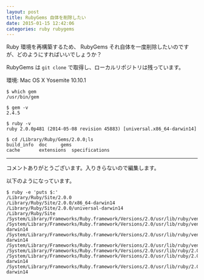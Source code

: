 ```yaml
---
layout: post
title: RubyGems 自体を削除したい
date: 2015-01-15 12:42:06
categories: ruby rubygems
---
```

<p>Ruby 環境を再構築するため、 RubyGems それ自体を一度削除したいのですが、どのようにすればいいでしょうか？</p>

<p>RubyGems は <code>git clone</code> で取得し、ローカルリポジトリは残っています。</p>

<p>環境: Mac OS X Yosemite 10.10.1</p>

```
$ which gem
/usr/bin/gem

$ gem -v
2.4.5

$ ruby -v
ruby 2.0.0p481 (2014-05-08 revision 45883) [universal.x86_64-darwin14]

$ cd /Library/Ruby/Gems/2.0.0;ls
build_info  doc     gems
cache       extensions  specifications
```

<hr>

<p>コメントありがとうございます。入りきらないので編集します。</p>

<p>以下のようになっています。</p>

```
$ ruby -e 'puts $:'
/Library/Ruby/Site/2.0.0
/Library/Ruby/Site/2.0.0/x86_64-darwin14
/Library/Ruby/Site/2.0.0/universal-darwin14
/Library/Ruby/Site
/System/Library/Frameworks/Ruby.framework/Versions/2.0/usr/lib/ruby/vendor_ruby/2.0.0
/System/Library/Frameworks/Ruby.framework/Versions/2.0/usr/lib/ruby/vendor_ruby/2.0.0/x86_64-darwin14
/System/Library/Frameworks/Ruby.framework/Versions/2.0/usr/lib/ruby/vendor_ruby/2.0.0/universal-darwin14
/System/Library/Frameworks/Ruby.framework/Versions/2.0/usr/lib/ruby/vendor_ruby
/System/Library/Frameworks/Ruby.framework/Versions/2.0/usr/lib/ruby/2.0.0
/System/Library/Frameworks/Ruby.framework/Versions/2.0/usr/lib/ruby/2.0.0/x86_64-darwin14
/System/Library/Frameworks/Ruby.framework/Versions/2.0/usr/lib/ruby/2.0.0/universal-darwin14
```
